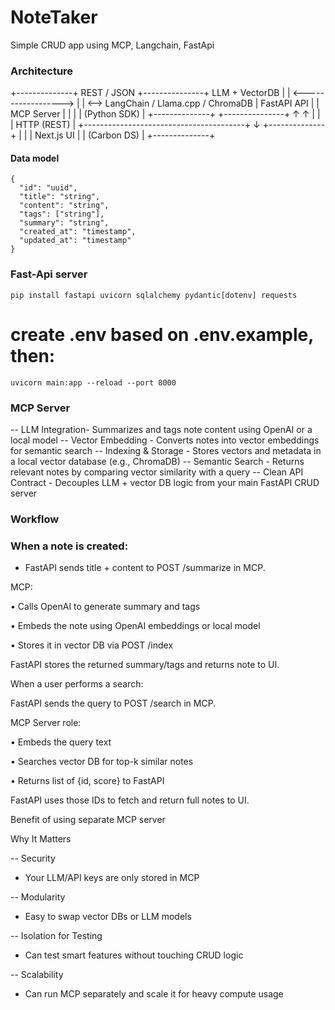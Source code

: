 # NoteTaker
Simple CRUD app using MCP, Langchain, FastApi

### Architecture

+--------------+      REST / JSON       +---------------+       LLM + VectorDB
|              |  <------------------>  |               | <-->  LangChain / Llama.cpp / ChromaDB
|  FastAPI API |                        |  MCP Server   |
|              |                        |  (Python SDK) |
+--------------+                        +---------------+
       ↑                                         ↑
       |                                         |
       |              HTTP (REST)               |
       +----------------------------------------+
                         ↓
                  +--------------+
                  |              |
                  | Next.js UI   |
                  | (Carbon DS)  |
                  +--------------+

#### Data model
```
{
  "id": "uuid",
  "title": "string",
  "content": "string",
  "tags": ["string"],
  "summary": "string",
  "created_at": "timestamp",
  "updated_at": "timestamp"
}
```

### Fast-Api server

```pip install fastapi uvicorn sqlalchemy pydantic[dotenv] requests```

# create .env based on .env.example, then:
```uvicorn main:app --reload --port 8000```


### MCP Server

-- LLM Integration- Summarizes and tags note content using OpenAI or a local model
-- Vector Embedding - Converts notes into vector embeddings for semantic search
-- Indexing & Storage - Stores vectors and metadata in a local vector database (e.g., ChromaDB)
-- Semantic Search - Returns relevant notes by comparing vector similarity with a query
-- Clean API Contract - Decouples LLM + vector DB logic from your main FastAPI CRUD server


### Workflow

### When a note is created:

- FastAPI sends title + content to POST /summarize in MCP.

MCP:

• Calls OpenAI to generate summary and tags

• Embeds the note using OpenAI embeddings or local model

• Stores it in vector DB via POST /index

FastAPI stores the returned summary/tags and returns note to UI.



When a user performs a search:

FastAPI sends the query to POST /search in MCP.

MCP Server role:

• Embeds the query text

• Searches vector DB for top-k similar notes

• Returns list of {id, score} to FastAPI

FastAPI uses those IDs to fetch and return full notes to UI.



Benefit of using separate MCP server

Why It Matters

-- Security

- Your LLM/API keys are only stored in MCP

-- Modularity

- Easy to swap vector DBs or LLM models

-- Isolation for Testing

- Can test smart features without touching CRUD logic

-- Scalability

- Can run MCP separately and scale it for heavy compute usage